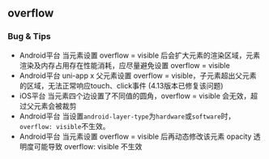 ## overflow


<!-- CSSJSON.overflow.description -->

<!-- CSSJSON.overflow.syntax -->

<!-- CSSJSON.overflow.values -->

<!-- CSSJSON.overflow.defaultValue -->

<!-- CSSJSON.overflow.unixTags -->

<!-- CSSJSON.overflow.compatibility -->

<!-- CSSJSON.overflow.example -->

<!-- CSSJSON.overflow.reference -->

### Bug & Tips

- Android平台 当元素设置 overflow = visible 后会扩大元素的渲染区域，元素渲染及内存占用存在性能消耗，应尽量避免设置 overflow = visible
- Android平台 uni-app x 父元素设置 overflow = visible，子元素超出父元素的区域，无法正常响应touch、click事件 (4.13版本已修复该问题)
- iOS平台 当元素四个边设置了不同值的圆角，overflow = visible 会无效，超过父元素会被裁剪
- Android平台 当设置`android-layer-type`为`hardware`或`software`时，`overflow: visible`不生效。
- Android平台 当元素设置 overflow = visible 后再动态修改该元素 opacity 透明度可能导致 overflow: visible 不生效
